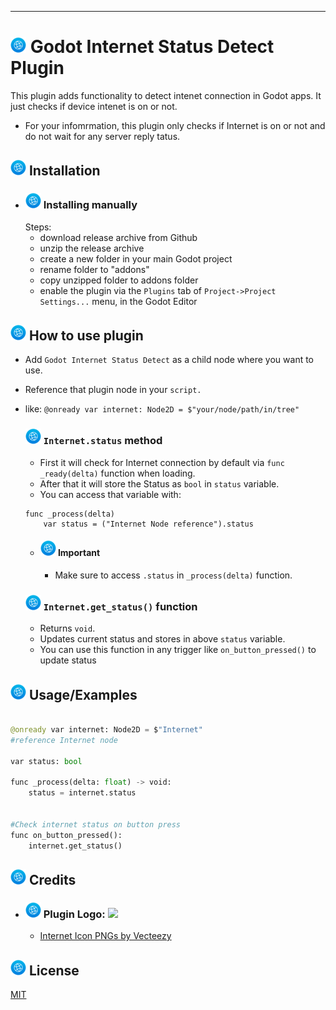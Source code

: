---

# ![](icon.png?raw=true) Godot Internet Status Detect Plugin

This plugin adds functionality to detect intenet connection in Godot apps. It just checks if device intenet is on or not.

- For your infomrmation, this plugin only checks if Internet is on or not and do not wait for any server reply tatus.

## ![](icon.png?raw=true) Installation

- ### ![](icon.png?raw=true) Installing manually
  Steps:
  - download release archive from Github
  - unzip the release archive
  - create a new folder in your main Godot project
  - rename folder to "addons"
  - copy unzipped folder to addons folder
  - enable the plugin via the `Plugins` tab of `Project->Project Settings...` menu, in the Godot Editor

## ![](icon.png?raw=true) How to use plugin

- Add `Godot Internet Status Detect` as a child node where you want to use.
- Reference that plugin node in your `script.`
- like: `@onready var internet: Node2D = $"your/node/path/in/tree"`

  ### ![](icon.png?raw=true) `Internet.status` method

  - First it will check for Internet connection by default via `func _ready(delta)` function when loading.
  - After that it will store the Status as `bool` in `status` variable.
  - You can access that variable with:

  ```
  func _process(delta)
      var status = ("Internet Node reference").status
  ```

  - #### ![](icon.png?raw=true) Important
    - Make sure to access `.status` in `_process(delta)` function.

  ### ![](icon.png?raw=true) `Internet.get_status()` function

  - Returns `void`.
  - Updates current status and stores in above `status` variable.
  - You can use this function in any trigger like `on_button_pressed()` to update status

## ![](icon.png?raw=true) Usage/Examples

```python

@onready var internet: Node2D = $"Internet"
#reference Internet node

var status: bool

func _process(delta: float) -> void:
	status = internet.status


#Check internet status on button press
func on_button_pressed():
    internet.get_status()
```

## ![](icon.png?raw=true) Credits

- ### ![](icon.png?raw=true) Plugin Logo: ![](Godot-Internet-Status-Detect-Plugin/internet_status_detect/icon.png?raw=true)
  - [Internet Icon PNGs by Vecteezy](https://www.vecteezy.com/free-png/internet-icon)

## ![](icon.png?raw=true) License

[MIT](https://github.com/AtulVermaGithub/Godot-Internet-Status-Detect-Plugin?tab=MIT-1-ov-file)

